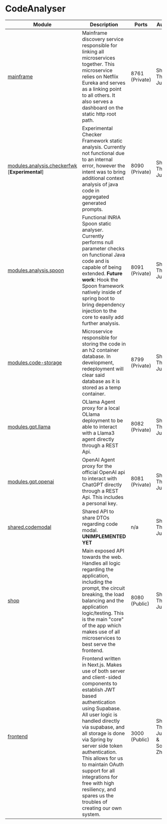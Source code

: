 # CodeAnalyser

| Module                                                                                                                     | Description                                                                                                                                                                                                                                                                                                                                                                                                               | Ports           | Author                               |
|----------------------------------------------------------------------------------------------------------------------------|---------------------------------------------------------------------------------------------------------------------------------------------------------------------------------------------------------------------------------------------------------------------------------------------------------------------------------------------------------------------------------------------------------------------------|-----------------|--------------------------------------|
| [mainframe](./dev.codeanalyser.mainframe)                                                                                  | Mainframe discovery service responsible for linking all microservices together.  This microservice relies on Netflix Eureka and serves as a linking point to all others. It also serves a dashboard on the static http root path.                                                                                                                                                                                         | 8761 (Private)  | Shanyu Thibaut Juneja                |
| [modules.analysis.checkerfwk](./dev.codeanalyser.modules.analysis.java.checkerfwk) [**Experimental**]                      | Experimental Checker Framework static analysis. Currently not functional due to an  internal error, however the intent was to bring additional context analysis of java code in aggregated generated prompts.                                                                                                                                                                                                             | 8090  (Private) | Shanyu Thibaut Juneja                |
| [modules.analysis.spoon](./dev.codeanalyser.modules.analysis.java.spoon)                                                   | Functional INRIA Spoon static analyser. Currently performs null parameter checks on functional Java code and is capable of being extended. **Future work**: Hook the Spoon framework natively inside of spring boot to bring  dependency injection to the core to easily add further analysis.                                                                                                                            | 8091 (Private)  | Shanyu Thibaut Juneja                |
| [modules.code-storage](./dev.codeanalyser.modules.code-storage)                                                            | Microservice responsible for storing the code in an h2 container database. In development, redeployment will clear said database as it is stored as a temp  container.                                                                                                                                                                                                                                                    | 8799 (Private)  | Shanyu Thibaut Juneja                |
| [modules.gpt.llama](./dev.codeanalyser.modules.gpt.llama)                                                                  | OLlama Agent proxy for a local OLlama deployment to be able to interact with a Llama3 agent directly through a REST Api.                                                                                                                                                                                                                                                                                                  | 8082 (Private)  | Shanyu Thibaut Juneja                |
| [modules.gpt.openai](./dev.codeanalyser.modules.gpt.openai)                                                                | OpenAI Agent proxy for the official OpenAI api to interact with ChatGPT directly through a REST Api. This includes a personal key.                                                                                                                                                                                                                                                                                        | 8081 (Private)  | Shanyu Thibaut Juneja                |
| [shared.codemodal](./dev.codeanalyser.shared.codemodal)                                                                    | Shared API to share DTOs regarding code modal. **UNIMPLEMENTED YET**                                                                                                                                                                                                                                                                                                                                                      | n/a             | Shanyu Thibaut Juneja                |
| [shop](./dev.codeanalyser.shop)                                                                                            | Main exposed API towards the web. Handles all logic regarding the application, including the prompt, the circuit breaking, the load balancing and the application logic/testing. This is the main "core" of the app which makes use of all  microservices to best serve the frontend.                                                                                                                                     | 8080 (Public)   | Shanyu Thibaut Juneja                |
| [frontend](./code-analyser-frontend)                                                                                       | Frontend written in Next.js. Makes use of both server and client-sided components  to establish JWT based authentication using Supabase. All user logic is handled directly via supabase, and all storage is done via Spring by server side token authentication. This allows for us to maintain OAuth support for all integrations for free with high resiliency, and spares us the troubles of creating our own system. | 3000 (Public)   | Shanyu Thibaut Juneja  & Sonny Zhang |
